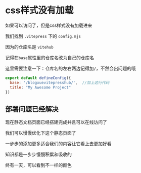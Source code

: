 # css样式没有加载

如果可以访问了，但是css样式没有加载进来

我们找到 `.vitepress` 下的 `config.mjs`

因为的仓库名是 `vitehub`

记得在`base`属性里的仓库名改为自己的仓库名

这里需要注意一下：仓库名的左右两边记得加`/`，不然会出问题的哦

```js
export default defineConfig({
  base: '/blogxuevitepresshub/',  //加上这行代码
  title: "My Awesome Project"
})
```

## 部署问题已经解决

现在静态文档页面已经搭建完成并且可以在线访问了

我们可以慢慢优化下这个静态页面了

一步步的添加更多适合我们的内容让它看上去更加好看

知识都是一步步慢慢积累和吸收的

终有一天，可以看到不一样的颜色
